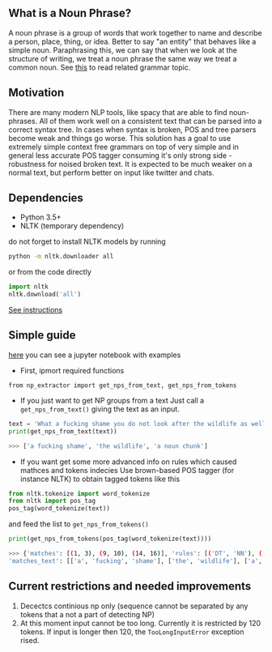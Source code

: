 ## What is a Noun Phrase?
A noun phrase is a group of words that work together to name and describe a person, place, thing, or idea. 
Better to say "an entity" that behaves like a simple noun. Paraphrasing this, we can say that when 
we look at the structure of writing, we treat a noun phrase the same way we treat a common noun.
See [this](https://github.com/korobool/simple_np/blob/master/np.md) to read related grammar topic.

## Motivation
There are many modern NLP tools, like spacy that are able to find noun-phrases. 
All of them work well on a consistent text that can be parsed into a correct syntax tree. 
In cases when syntax is broken, POS and tree parsers become weak and things go worse. 
This solution has a goal to use extremely simple context free grammars on top of very 
simple and in general less accurate POS tagger consuming it's only strong side - robustness 
for noised broken text. It is expected to be much weaker on a normal text, but perform 
better on input like twitter and chats.

## Dependencies
* Python 3.5+
* NLTK (temporary dependency)

do not forget to install NLTK models by running

```bash
python -m nltk.downloader all
```
or from the code directly
```python
import nltk
nltk.download('all')
```
[See instructions](https://www.nltk.org/data.html)

## Simple guide
[here](https://github.com/korobool/simple_np/blob/master/how-to-use.ipynb) you can see a jupyter notebook with examples 
* First, ipmort required functions
```
from np_extractor import get_nps_from_text, get_nps_from_tokens
```
* If you just want to get NP groups from a text
Just call a ```get_nps_from_text()``` giving the text as an input.
```python
text = 'What a fucking shame you do not look after the wildlife as well as a noun chunk.'
print(get_nps_from_text(text))
```
```bash
>>> ['a fucking shame', 'the wildlife', 'a noun chunk']
```
* If you want get some more advanced info on rules which caused mathces and tokens indecies
Use brown-based POS tagger (for instance NLTK) to obtain tagged tokens like this
```python
from nltk.tokenize import word_tokenize
from nltk import pos_tag
pos_tag(word_tokenize(text))
```
and feed the list to ```get_nps_from_tokens()```

```python
print(get_nps_from_tokens(pos_tag(word_tokenize(text))))
```

```bash
>>> {'matches': [(1, 3), (9, 10), (14, 16)], 'rules': [('DT', 'NN'), ('DT', 'NN'), ('DT', 'JJ', 'NN')], 
'matches_text': [['a', 'fucking', 'shame'], ['the', 'wildlife'], ['a', 'noun', 'chunk']]}
```
## Current restrictions and needed improvements
1. Decectcs continious np only (sequence cannot be separated by any tokens that a not a part of detecting NP)
2. At this moment input cannot be too long. Currently it is restricted by 120 tokens. If input is longer then 120, the ```TooLongInputError``` exception rised.
